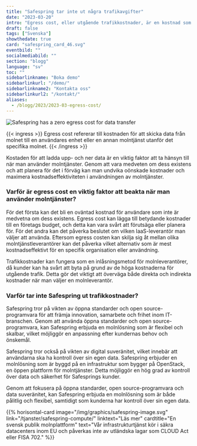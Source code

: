 ```yaml
---
title: "Safespring tar inte ut några trafikavgifter"
date: "2023-03-20"
intro: "Egress cost, eller utgående trafikkostnader, är en kostnad som ofta glöms bort när man använder Infrastruktur som tjänst men är en vanlig inlåsningsmetod."
draft: false
tags: ["Svenska"]
showthedate: true
card: "safespring_card_46.svg"
eventbild: ""
socialmediabild: ""
section: "blogg"
language: "sv"
toc: ""
sidebarlinkname: "Boka demo"
sidebarlinkurl: "/demo/"
sidebarlinkname2: "Kontakta oss"
sidebarlinkurl2: "/kontakt/"
aliases:
  - /blogg/2023/2023-03-egress-cost/
---
```


![Safespring has a zero egress cost for data transfer](/img/blogg/safespring-zero-egress-cost.svg)

{{< ingress >}}
Egress cost refererar till kostnaden för att skicka data från molnet till en användares enhet eller en annan molntjänst utanför det specifika molnet.
{{< /ingress >}}

Kostaden för att ladda upp- och ner data är en viktig faktor att ta hänsyn till när man använder molntjänster. Genom att vara medveten om dess existens och att planera för det i förväg kan man undvika oönskade kostnader och maximera kostnadseffektiviteten i användningen av molntjänster.

### Varför är egress cost en viktig faktor att beakta när man använder molntjänster?

För det första kan det bli en oväntad kostnad för användare som inte är medvetna om dess existens. Egress cost kan lägga till betydande kostnader till en företags budget, och detta kan vara svårt att förutsäga eller planera för. För det andra kan det påverka beslutet om vilken IaaS-leverantör man väljer att använda. Eftersom egress costen kan skilja sig åt mellan olika molntjänstleverantörer kan det påverka vilket alternativ som är mest kostnadseffektivt för en specifik organisation eller användning.

Trafikkostnader kan fungera som en inlåsningsmetod för molnleverantörer, då kunder kan ha svårt att byta på grund av de höga kostnaderna för utgående trafik. Detta gör det viktigt att överväga både direkta och indirekta kostnader när man väljer en molnleverantör.

### Varför tar inte Safespring ut trafikkostnader?

Safespring tror på vikten av öppna standarder och open source-programvara för att främja innovation, samarbete och frihet inom IT-branschen. Genom att använda öppna standarder och open source-programvara, kan Safespring erbjuda en molnlösning som är flexibel och skalbar, vilket möjliggör en anpassning efter kundernas behov och önskemål.

Safespring tror också på vikten av digital suveränitet, vilket innebär att användarna ska ha kontroll över sin egen data. Safespring erbjuder en molnlösning som är byggd på en infrastruktur som bygger på OpenStack, en öppen plattform för molntjänster. Detta möjliggör en hög grad av kontroll över data och säkerhet för Safesprings kunder.

Genom att fokusera på öppna standarder, open source-programvara och data suveränitet, kan Safespring erbjuda en molnlösning som är både pålitlig och flexibel, samtidigt som kunderna har kontroll över sin egen data.

{{% horisontal-card image="/img/graphics/safespring-image.svg" link="/tjanster/safespring-compute/" linktext="Läs mer" cardtitle="En svensk publik molnplattform" text="Vår infrastrukturtjänst kör i säkra datacenters inom EU och påverkas inte av utländska lagar som CLOUD Act eller FISA 702." %}}
